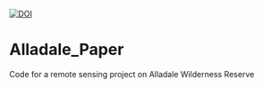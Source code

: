 [![DOI](https://zenodo.org/badge/DOI/10.5281/zenodo.8347003.svg)](https://doi.org/10.5281/zenodo.8347003)

# Alladale_Paper
Code for a remote sensing project on Alladale Wilderness Reserve
